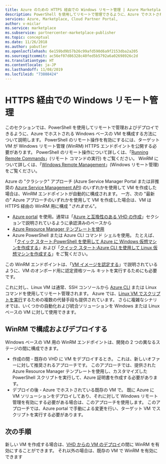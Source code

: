 ```yaml
---
title: Azure のための HTTPS 経由での Windows リモート管理 | Azure Marketplace
description: PowerShell を使用してリモートで管理できるように、Azure でホストされる Windows ベースの VM を構成する方法について説明します。
services: Azure, Marketplace, Cloud Partner Portal,
author: v-miclar
ms.service: marketplace
ms.subservice: partnercenter-marketplace-publisher
ms.topic: conceptual
ms.date: 11/26/2018
ms.author: pabutler
ms.openlocfilehash: 6e159bd9b57b26c99afd590d6a9f2153dba2a205
ms.sourcegitcommit: ac56ef07d86328c40fed5b5792a6a02698926c2d
ms.translationtype: HT
ms.contentlocale: ja-JP
ms.lasthandoff: 11/08/2019
ms.locfileid: "73808424"
---
```

# <a name="windows-remote-management-over-https"></a>HTTPS 経由での Windows リモート管理

このセクションでは、PowerShell を使用してリモートで管理およびデプロイできるように、Azure でホストされる Windows ベースの VM を構成する方法について説明します。  PowerShell のリモート操作を有効にするには、ターゲット VM が Windows リモート管理 (WinRM) HTTPS エンドポイントを公開する必要があります。  PowerShell のリモート操作について詳しくは、「[Running Remote Commands](https://docs.microsoft.com/powershell/scripting/core-powershell/running-remote-commands?view=powershell-6)」(リモート コマンドの実行) をご覧ください。  WinRM について詳しくは、「[Windows Remote Management](https://docs.microsoft.com/windows/desktop/WinRM/portal)」(Windows リモート管理) をご覧ください。

Azure の "クラシック" アプローチ (Azure Service Manager Portal または非推奨の [Azure Service Management API](https://docs.microsoft.com/previous-versions/azure/ee460799(v=azure.100))) のいずれかを使用して VM を作成した場合は、WinRM エンドポイントが自動的に構成されます。  一方、次の "最新の" Azure アプローチのいずれかを使用して VM を作成した場合は、VM は HTTPS 経由の WinRM 用に構成 "*されません*"。  

- [Azure portal](https://portal.azure.com/) を使用。通常は「[Azure と互換性のある VHD の作成](https://docs.microsoft.com/azure/marketplace/cloud-partner-portal/virtual-machine/cpp-create-vhd)」セクションで説明されているように承認済みのベースから
- [Azure Resource Manager テンプレートを使用](https://docs.microsoft.com/azure/virtual-machines/windows/ps-template)
- Azure PowerShell または Azure CLI コマンド シェルを使用。  たとえば、「[クイック スタート:PowerShell を使用して Azure に Windows 仮想マシンを作成する](https://docs.microsoft.com/azure/virtual-machines/windows/quick-create-powershell)」および「[クイック スタート:Azure CLI を使用して Linux 仮想マシンを作成する](https://docs.microsoft.com/azure/virtual-machines/linux/quick-create-cli)」をご覧ください。

この WinRM エンドポイントは、「[VM イメージを認定する](https://docs.microsoft.com/azure/marketplace/cloud-partner-portal/virtual-machine/cpp-certify-vm)」で説明されているように、VM のオンボード用に認定資格ツール キットを実行するためにも必要です。

これに対し、Linux VM は通常、SSH コンソールから [Azure CLI](https://docs.microsoft.com/cli/azure) または Linux コマンドを使用してリモート管理されます。  Azure では、[Linux VM でスクリプトを実行](https://docs.microsoft.com/azure/virtual-machines/linux/run-scripts-in-vm)するための複数の代替手段も提供されています。  さらに複雑なシナリオでは、いくつかの自動化および統合ソリューションを Windows または Linux ベースの VM に対して使用できます。


## <a name="configure-and-deploy-with-winrm"></a>WinRM で構成およびデプロイする

Windows ベースの VM 用の WinRM エンドポイントは、開発の 2 つの異なるステージの間に構成できます。

- 作成の間 - 既存の VHD に VM をデプロイするとき。  これは、新しいオファーに対して推奨されるアプローチです。  このアプローチでは、提供された Azure Resource Manager テンプレートを使用し、カスタマイズした PowerShell スクリプトを実行して、Azure 証明書を作成する必要があります。 
- デプロイの後 - Azure でホストされている既存の VM で。  既に Azure に VM ソリューションをデプロイしてあり、それに対して Windows リモート管理を有効にする必要がある場合は、このアプローチを使用します。  このアプローチでは、Azure portal で手動による変更を行い、ターゲット VM でスクリプトを実行する必要があります。 


## <a name="next-steps"></a>次の手順
新しい VM を作成する場合は、[VHD からの VM のデプロイ](./cpp-deploy-vm-vhd.md)の間に WinRM を有効にすることができます。  それ以外の場合は、既存の VM で WinRM を有効にできます  
